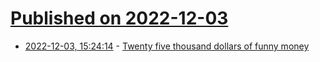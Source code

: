 # [Published on 2022-12-03](index.md)

* [2022-12-03, 15:24:14](https://news.ycombinator.com/item?id=33844117) - [Twenty five thousand dollars of funny money](http://rachelbythebay.com/w/2022/12/02/25k/)
